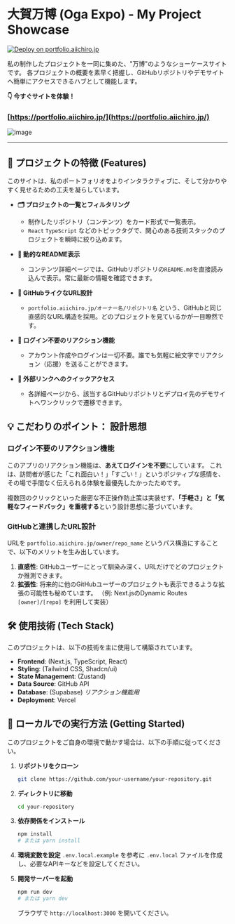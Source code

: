 # 大賀万博 (Oga Expo) - My Project Showcase

[![Deploy on portfolio.aiichiro.jp](https://img.shields.io/badge/Live%20Demo-portfolio.aiichiro.jp-blue?style=for-the-badge&logo=vercel)](https://portfolio.aiichiro.jp/)

私の制作したプロジェクトを一同に集めた、"万博"のようなショーケースサイトです。
各プロジェクトの概要を素早く把握し、GitHubリポジトリやデモサイトへ簡単にアクセスできるハブとして機能します。

**👇 今すぐサイトを体験！**
### [https://portfolio.aiichiro.jp/](https://portfolio.aiichiro.jp/)

![image](https://github.com/user-attachments/assets/06222f84-6415-43ad-8a35-7d8eb89bc222)

---

## 🌟 プロジェクトの特徴 (Features)

このサイトは、私のポートフォリオをよりインタラクティブに、そして分かりやすく見せるための工夫を凝らしています。

-   **🗂️ プロジェクトの一覧とフィルタリング**
    -   制作したリポジトリ（コンテンツ）をカード形式で一覧表示。
    -   `React` `TypeScript` などのトピックタグで、関心のある技術スタックのプロジェクトを瞬時に絞り込めます。

-   **📄 動的なREADME表示**
    -   コンテンツ詳細ページでは、GitHubリポジトリの`README.md`を直接読み込んで表示。常に最新の情報を確認できます。

-   **🔗 GitHubライクなURL設計**
    -   `portfolio.aiichiro.jp/オーナー名/リポジトリ名` という、GitHubと同じ直感的なURL構造を採用。どのプロジェクトを見ているかが一目瞭然です。

-   **💖 ログイン不要のリアクション機能**
    -   アカウント作成やログインは一切不要。誰でも気軽に絵文字でリアクション（応援）を送ることができます。

-   **🚀 外部リンクへのクイックアクセス**
    -   各詳細ページから、該当するGitHubリポジトリとデプロイ先のデモサイトへワンクリックで遷移できます。

## 💡 こだわりのポイント： 設計思想

### ログイン不要のリアクション機能

このアプリのリアクション機能は、**あえてログインを不要**にしています。
これは、訪問者が感じた「これ面白い！」「すごい！」というポジティブな感情を、その場で手間なく伝えられる体験を最優先したかったためです。

複数回のクリックといった厳密な不正操作防止策は実装せず、**「手軽さ」と「気軽なフィードバック」を重視する**という設計思想に基づいています。

### GitHubと連携したURL設計

URLを `portfolio.aiichiro.jp/owner/repo_name` というパス構造にすることで、以下のメリットを生み出しています。

1.  **直感性**: GitHubユーザーにとって馴染み深く、URLだけでどのプロジェクトか推測できます。
2.  **拡張性**: 将来的に他のGitHubユーザーのプロジェクトも表示できるような拡張の可能性も秘めています。
    （例: Next.jsのDynamic Routes `[owner]/[repo]` を利用して実装）

## 🛠️ 使用技術 (Tech Stack)

このプロジェクトは、以下の技術を主に使用して構築されています。

-   **Frontend**: (Next.js, TypeScript, React)
-   **Styling**: (Tailwind CSS, Shadcn/ui)
-   **State Management**: (Zustand)
-   **Data Source**: GitHub API
-   **Database**: (Supabase)  *リアクション機能用*
-   **Deployment**: Vercel


## 🚀 ローカルでの実行方法 (Getting Started)

このプロジェクトをご自身の環境で動かす場合は、以下の手順に従ってください。

1.  **リポジトリをクローン**
    ```sh
    git clone https://github.com/your-username/your-repository.git
    ```
2.  **ディレクトリに移動**
    ```sh
    cd your-repository
    ```
3.  **依存関係をインストール**
    ```sh
    npm install
    # または yarn install
    ```
4.  **環境変数を設定**
    `.env.local.example` を参考に `.env.local` ファイルを作成し、必要なAPIキーなどを設定してください。
    
5.  **開発サーバーを起動**
    ```sh
    npm run dev
    # または yarn dev
    ```
    ブラウザで `http://localhost:3000` を開いてください。
